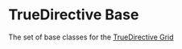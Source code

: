 # TrueDirective Base

The set of base classes for the [TrueDirective Grid](https://github.com/true-directive/true-grid)
